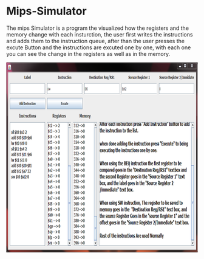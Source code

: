 # Mips-Simulator

The mips Simulator is a program the visualized how the registers and the memory change with each insturction, the user first writes the instructions and adds them 
to the instruction queue, after than the user presses the excute Button and the instructions are excuted one by one, with each one you can see the change in the registers
as well as in the memory.

<img src="https://github.com/404dn/Mips-Simulator/blob/master/pictuers/MipsSimPic.png" width="650" height="500">


